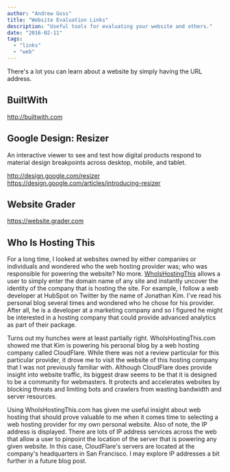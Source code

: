 ```yaml
---
author: "Andrew Goss"
title: "Website Evaluation Links"
description: "Useful tools for evaluating your website and others."
date: "2016-02-11"
tags:
  - "links"
  - "web"
---
```


There's a lot you can learn about a website by simply having the URL address. 

BuiltWith
---------

http://builtwith.com

Google Design: Resizer
----------------------

An interactive viewer to see and test how digital products respond to material design breakpoints across desktop, mobile, and tablet.

http://design.google.com/resizer<br>
https://design.google.com/articles/introducing-resizer

Website Grader
--------------

https://website.grader.com

Who Is Hosting This
-------------------

<!--![WhoIsHostingThis.com](http://media.whoishostingthis.com/2/v98/images/wiht-logo.png)-->

For a long time, I looked at websites owned by either companies or individuals and wondered who the web hosting provider was; who was responsible for powering the website? No more. <a href="http://www.whoishostingthis.com" target="_blank">WhoIsHostingThis</a> allows a user to simply enter the domain name of any site and instantly uncover the identity of the company that is hosting the site. For example, I follow a web developer at HubSpot on Twitter by the name of Jonathan Kim. I've read his personal blog several times and wondered who he chose for his provider. After all, he is a developer at a marketing company and so I figured he might be interested in a hosting company that could provide advanced analytics as part of their package.

Turns out my hunches were at least partially right. WhoIsHostingThis.com showed me that Kim is powering his personal blog by a web hosting company called CloudFlare. While there was not a review particular for this particular provider, it drove me to visit the website of this hosting company that I was not previously familiar with. Although CloudFlare does provide insight into website traffic, its biggest draw seems to be that it is designed to be a community for webmasters. It protects and accelerates websites by blocking threats and limiting bots and crawlers from wasting bandwidth and server resources.

Using WhoIsHostingThis.com has given me useful insight about web hosting that should prove valuable to me when it comes time to selecting a web hosting provider for my own personal website. Also of note, the IP address is displayed. There are lots of IP address services across the web that allow a user to pinpoint the location of the server that is powering any given website. In this case, CloudFlare's servers are located at the company's headquarters in San Francisco. I may explore IP addresses a bit further in a future blog post.